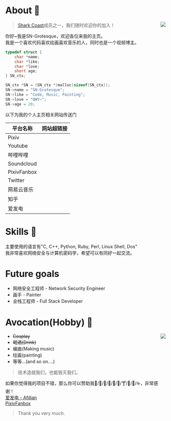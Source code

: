 # About 🍺

<img src="https://github-readme-stats.vercel.app/api?username=sngrotesque&show_icons=true&count_private=true&theme=cobalt&show_icons=true" align="right">

> [Shark Coast](https://github.com/shark-coast)成员之一，我们随时欢迎你的加入！

你好~我是SN-Grotesque，欢迎各位来我的主页。<br>
我是一个喜欢代码喜欢绘画喜欢音乐的人，同时也是一个视频博主。

```c
typedef struct {
    char *name;
    char *like;
    char *love;
    short age;
} SN_ctx;

SN_ctx *SN = (SN_ctx *)malloc(sizeof(SN_ctx));
SN->name = "SN-Grotesque";
SN->like = "Code, Music, Painting";
SN->love = "QWY~";
SN->age = 20;
```

以下为我的个人主页相关网站传送门

| 平台名称         | 网站超链接                                     |
|------------------|------------------------------------------------|
| Pixiv            | <a href="https://www.pixiv.net/users/38279179"><img src="https://www.pixiv.net/favicon.ico" width="15px" height="15px"></a> |
| Youtube          | <a href="https://www.youtube.com/channel/UCITRiFd37VZS8y4vjW2pfYQ/featured"><img src="https://www.youtube.com/favicon.ico" width="15px" height="15px"></a> |
| 哔哩哔哩         | <a href="https://space.bilibili.com/27958784"><img src="https://www.bilibili.com/favicon.ico" width="15px" height="15px"></a> |
| Soundcloud       | <a href="https://soundcloud.com/sngrotesque"><img src="https://soundcloud.com/favicon.ico" width="15px" height="15px"></a> |
| PixivFanbox      | <a href="https://sng.fanbox.cc/"><img src="https://sng.fanbox.cc/favicon.ico" width="15px" height="15px"></a> |
| Twitter          | <a href="https://twitter.com/SNGOfficial4"><img src="https://twitter.com/favicon.ico" width="15px" height="15px"></a> |
| 网易云音乐       | <a href="https://music.163.com/#/user/home?id=1686139386"><img src="http://s1.music.126.net/style/favicon.ico" width="15px" height="15px"></a> |
| 知乎             | <a href="https://www.zhihu.com/people/kianakaslana-16"><img src="https://www.zhihu.com/favicon.ico" width="15px" height="15px"></a> |
| 爱发电           | <a href="https://afdian.net/@sngrotesque"><img src="https://afdian.net/favicon.ico" width="15px" height="15px"></a> |

# Skills 🍻

主要使用的语言有"C, C++, Python, Ruby, Perl, Linux Shell, Dos"<br>
我非常喜欢网络安全与计算机密码学，希望可以有同好一起交流。

# Future goals

- 网络安全工程师 - Network Security Engineer
- 画手 - Painter
- 全栈工程师 - Full Stack Developer

# Avocation(Hobby) 🥂

<img src="https://github-readme-stats.vercel.app/api/top-langs?username=sngrotesque&layout=compact" align="right">

- <s>Cosplay</s>
- <s>喝酒(Drink)</s>
- 编曲(Making music)
- 绘画(painting)
- 等等...(and so on....)

> 技术造就我们，也能毁灭我们。

如果你觉得我的项目不错，那么你可以赞助我🍦/🍟/🍗/🍬/🍷/🍺/🍸/🥝/🍎/☕，非常感谢！<br>
[爱发电 - Afdian](https://afdian.net/@sngrotesque)<br>
[PixivFanbox](https://sng.fanbox.cc/)

> Thank you very much.
